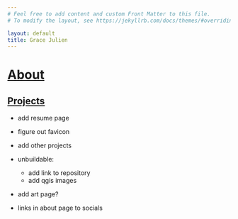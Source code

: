 ```yaml
---
# Feel free to add content and custom Front Matter to this file.
# To modify the layout, see https://jekyllrb.com/docs/themes/#overriding-theme-defaults

layout: default
title: Grace Julien
---
```

# [About](./about)

## [Projects](./projects)

- add resume page
- figure out favicon
- add other projects
- unbuildable:
    - add link to repository
    - add qgis images 

- add art page?
- links in about page to socials